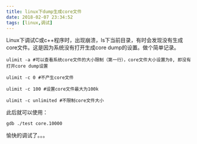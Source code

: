 ```yaml
---
title: linux下dump生成core文件
date: 2018-02-07 23:34:52
tags: [linux,调试]
---
```


Linux下调试C或c++程序时，出现崩溃，<!-- more -->ls下当前目录，有时会发现没有生成core文件。这是因为系统没有打开生成core dump的设置。做个简单记录。

```shell
ulimit -a #可以查看系统core文件的大小限制（第一行），core文件大小设置为0, 即没有打开core dump设置

ulimit -c 0 #不产生core文件

ulimit -c 100 #设置core文件最大为100k

ulimit -c unlimited #不限制core文件大小
```

此后就可以使用：

```shell
gdb ./test core.10000
```

愉快的调试了。。。